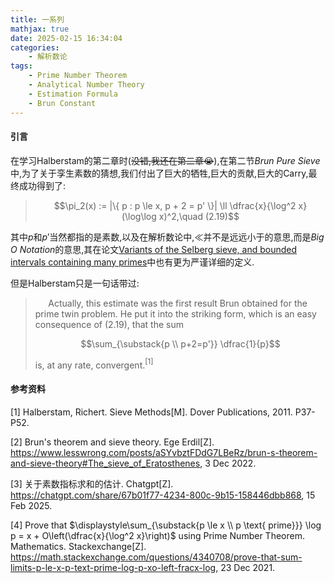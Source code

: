 ```yaml
---
title: 一系列
mathjax: true
date: 2025-02-15 16:34:04
categories:
    - 解析数论
tags:
    - Prime Number Theorem
    - Analytical Number Theory
    - Estimation Formula
    - Brun Constant
---
```


#### 引言

在学习Halberstam的第二章时(~~没错,我还在第二章😭~~),在第二节*Brun Pure Sieve*中,为了关于孪生素数的猜想,我们付出了巨大的牺牲,巨大的贡献,巨大的Carry,最终成功得到了:

> $$\pi_2(x) := |\{ p : p \le x, p + 2 = p' \}| \ll \dfrac{x}{\log^2 x} (\log\log x)^2,\quad (2.19)$$

其中$p$和$p'$当然都指的是素数,以及在解析数论中,$\ll$并不是远远小于的意思,而是*Big O Notation*的意思,其在论文[Variants of the Selberg sieve, and bounded intervals containing many primes](https://link.springer.com/article/10.1186/s40687-014-0012-7)中也有更为严谨详细的定义.

但是Halberstam只是一句话带过:

> $\quad$ Actually, this estimate was the first result Brun obtained for the prime twin problem. He put it into the striking form, which is an easy consequence of (2.19), that the sum
>
> $$\sum_{\substack{p \\ p+2=p'}} \dfrac{1}{p}$$
>
> is, at any rate, convergent.$^{[1]}$



#### 参考资料

[1] Halberstam, Richert. Sieve Methods[M]. Dover Publications, 2011. P37-P52.

[2] Brun's theorem and sieve theory. Ege Erdil[Z]. https://www.lesswrong.com/posts/aSYvbztFDdG7LBeRz/brun-s-theorem-and-sieve-theory#The_sieve_of_Eratosthenes, 3 Dec 2022.

[3] 关于素数指标求和的估计. Chatgpt[Z]. https://chatgpt.com/share/67b01f77-4234-800c-9b15-158446dbb868, 15 Feb 2025.

[4] Prove that $\displaystyle\sum_{\substack{p \le x \\ p \text{ prime}}} \log p = x + O\left(\dfrac{x}{\log^2 x}\right)$ using Prime Number Theorem. Mathematics. Stackexchange[Z]. https://math.stackexchange.com/questions/4340708/prove-that-sum-limits-p-le-x-p-text-prime-log-p-xo-left-fracx-log, 23 Dec 2021.